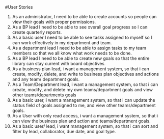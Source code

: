 #User Stories

1. As an administrator, I need to be able to create accounts so people can view their goals with proper permissions.
2. As a BP lead I need to be able to see overall goal progress so I can create quarterly reports.
3. As a basic user I need to be able to see tasks assigned to myself so I can work effectively in my department and team.
4. As a department lead I need to be able to assign tasks to my team members so that we all know what work needs to be done.
5. As a BP lead I need to be able to create new goals so that the entire library can stay current with board objectives.
6. As a business plan lead, i want a management system, so that i can create, modify, delete, and write to  business plan objectives and actions and any team/ department goals.  
7. As a Team/Department lead, i want a management system, so that i can create, modify, and delete my own teams/department goals and view other teams/departments goals
8. As a basic user, i want a management system, so that i can update the status field of goals assigned to me, and view other teams/department goals.
9. As a User with only read access, i want a management system, so that i can view the business plan and action and teams/department goals.
10. As a  basic user/ lead, i want management system, so that i can sort and filter by lead, collaborator, due date, and goal type.
